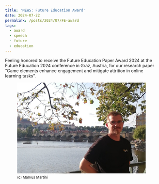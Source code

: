 ```yaml
---
title: 'NEWS: Future Education Award'
date: 2024-07-22
permalink: /posts/2024/07/FE-award
tags:
  - award
  - speech
  - future
  - education
---
```


Feeling honored to receive the Future Education Paper Award 2024 at the Future Education 2024 conference in Graz, Austria, for our research paper “Game elements enhance engagement and mitigate attrition in online learning tasks”.

<figure>
  <img src="/images/Stefan_Huber_Prag_Bridge_v2.jpg"/>
  <figcaption><footer><small>(c) Markus Martini</small></footer></figcaption>
</figure>
